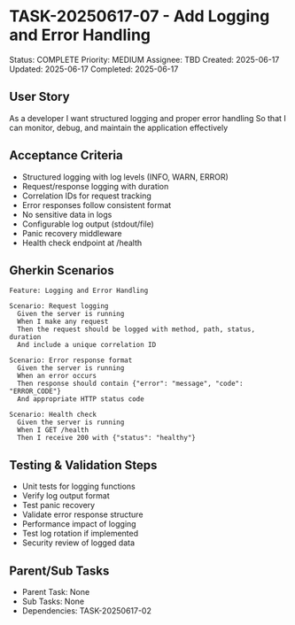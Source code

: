# TASK-20250617-07 - Add Logging and Error Handling
Status: COMPLETE
Priority: MEDIUM
Assignee: TBD
Created: 2025-06-17
Updated: 2025-06-17
Completed: 2025-06-17

## User Story
As a developer
I want structured logging and proper error handling
So that I can monitor, debug, and maintain the application effectively

## Acceptance Criteria
- Structured logging with log levels (INFO, WARN, ERROR)
- Request/response logging with duration
- Correlation IDs for request tracking
- Error responses follow consistent format
- No sensitive data in logs
- Configurable log output (stdout/file)
- Panic recovery middleware
- Health check endpoint at /health

## Gherkin Scenarios
```gherkin
Feature: Logging and Error Handling

Scenario: Request logging
  Given the server is running
  When I make any request
  Then the request should be logged with method, path, status, duration
  And include a unique correlation ID

Scenario: Error response format
  Given the server is running
  When an error occurs
  Then response should contain {"error": "message", "code": "ERROR_CODE"}
  And appropriate HTTP status code

Scenario: Health check
  Given the server is running
  When I GET /health
  Then I receive 200 with {"status": "healthy"}
```

## Testing & Validation Steps
- Unit tests for logging functions
- Verify log output format
- Test panic recovery
- Validate error response structure
- Performance impact of logging
- Test log rotation if implemented
- Security review of logged data

## Parent/Sub Tasks
- Parent Task: None
- Sub Tasks: None
- Dependencies: TASK-20250617-02
